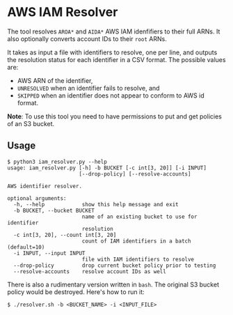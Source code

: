AWS IAM Resolver
===

The tool resolves `AROA*` and `AIDA*` AWS IAM idenfifiers to their full ARNs. It also optionally converts account IDs to their `root` ARNs.

It takes as input a file with identifiers to resolve, one per line, and outputs the resolution status for each identifier in a CSV format. The possible values are:

* AWS ARN of the identifier,
* `UNRESOLVED` when an identifier fails to resolve, and
* `SKIPPED` when an identifier does not appear to conform to AWS id format.

__Note__: To use this tool you need to have permissions to put and get policies of an S3 bucket.


Usage
---

```
$ python3 iam_resolver.py --help
usage: iam_resolver.py [-h] -b BUCKET [-c int[3, 20]] [-i INPUT]
                       [--drop-policy] [--resolve-accounts]

AWS identifier resolver.

optional arguments:
  -h, --help            show this help message and exit
  -b BUCKET, --bucket BUCKET
                        name of an existing bucket to use for identifier
                        resolution
  -c int[3, 20], --count int[3, 20]
                        count of IAM identifiers in a batch (default=10)
  -i INPUT, --input INPUT
                        file with IAM identifiers to resolve
  --drop-policy         drop current bucket policy prior to testing
  --resolve-accounts    resolve account IDs as well
```

There is also a rudimentary version written in `bash`. The original S3 bucket policy would be destroyed. Here's how to run it:
```
$ ./resolver.sh -b <BUCKET_NAME> -i <INPUT_FILE>
```

